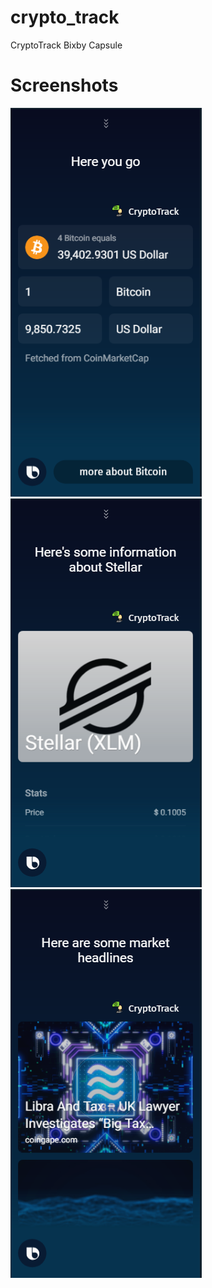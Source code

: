 # crypto_track

CryptoTrack Bixby Capsule

# Screenshots

![alt text](https://raw.githubusercontent.com/guptahemant65/crypto_track/master/assets/images/screenshots/s1.png)
![alt text](https://raw.githubusercontent.com/guptahemant65/crypto_track/master/assets/images/screenshots/s2.png)
![alt text](https://raw.githubusercontent.com/guptahemant65/crypto_track/master/assets/images/screenshots/s3.png)
